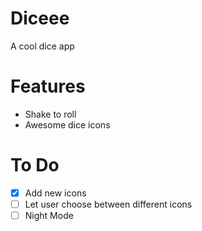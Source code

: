 # Diceee
A cool dice app

# Features
  - Shake to roll
  - Awesome dice icons
  
# To Do
  - [x] Add new icons
  - [ ] Let user choose between different icons
  - [ ] Night Mode

